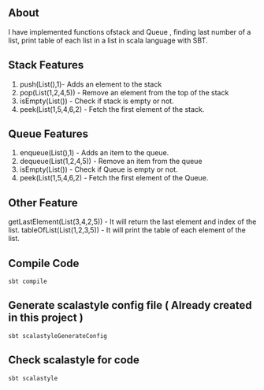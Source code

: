 ## About
I have implemented functions ofstack and Queue , finding last number of a list, print table of each list in a list in scala language with SBT.

## Stack Features
1. push(List(),1)- Adds an element to the stack
1. pop(List(1,2,4,5)) - Remove an element from the top of the stack
1. isEmpty(List()) - Check if stack is empty or not.
1. peek(List(1,5,4,6,2) - Fetch the first element of the stack.

## Queue Features
1. enqueue(List(),1) - Adds an item to the queue.
1. dequeue(List(1,2,4,5)) - Remove an item from the queue
1. isEmpty(List()) - Check if Queue is empty or not.
1. peek(List(1,5,4,6,2) - Fetch the first element of the Queue.


## Other Feature
getLastElement(List(3,4,2,5)) - It will return the last element and index of the list.
tableOfList(List(1,2,3,5)) - It will print the table of each element of the list.

## Compile Code
```
sbt compile
```

## Generate scalastyle config file ( Already created in this project )
```
sbt scalastyleGenerateConfig
```

## Check scalastyle for code
```
sbt scalastyle